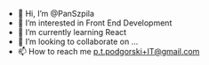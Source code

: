 - 👋 Hi, I’m @PanSzpila
- 👀 I’m interested in Front End Development
- 🌱 I’m currently learning React
- 💞️ I’m looking to collaborate on ...
- 📫 How to reach me p.t.podgorski+IT@gmail.com

<!---
PanSzpila/PanSzpila is a ✨ special ✨ repository because its `README.md` (this file) appears on your GitHub profile.
You can click the Preview link to take a look at your changes.
--->
